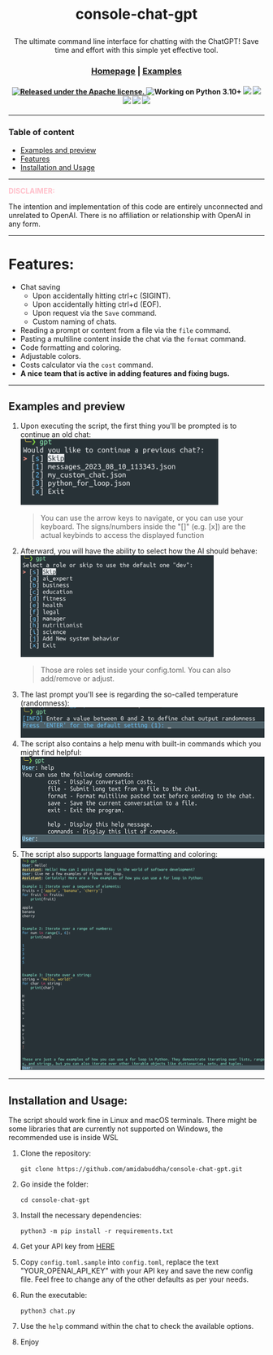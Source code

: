 <div align="center">

<h1>

console-chat-gpt

</h1>

The ultimate command line interface for chatting with the ChatGPT! Save time and effort with this simple yet effective
tool.

<h3>

[Homepage](https://github.com/amidabuddha/consoleChatGPT) | [Examples](/examples)

</h3>

 <h4 align="center">
  <a href="https://github.com/amidabuddha/consoleChatGPT/blob/main/LICENSE.md">
  <img src="https://img.shields.io/github/license/amidabuddha/consoleChatGPT" alt="Released under the Apache license." />
  </a>
  <img src="https://img.shields.io/badge/Python-3.10+-blue" alt="Working on Python 3.10+" />
  <img src="https://img.shields.io/github/stars/amidabuddha/consoleChatGPT"/>
  <img src="http://hits.dwyl.com/amidabuddha/consoleChatGPT.svg"/>
  <img src="https://img.shields.io/github/issues/amidabuddha/consoleChatGPT"/>
  <img src="https://img.shields.io/github/forks/amidabuddha/consoleChatGPT"/>
  <img src="https://img.shields.io/badge/platform-Linux%20%7C%20macOS-blue"/>
</h4>

</div>

---
### Table of content
- [Examples and preview](#examples-and-preview)
- [Features](#features)
- [Installation and Usage](#installation-and-usage)
---

<font color="pink">**DISCLAIMER:**</font>

The intention and implementation of this code are entirely unconnected and unrelated to OpenAI. There is no affiliation
or relationship with OpenAI in any form.

---

# Features:

- Chat saving
  - Upon accidentally hitting ctrl+c (SIGINT).
  - Upon accidentally hitting ctrl+d (EOF).
  - Upon request via the `Save` command.
  - Custom naming of chats.
- Reading a prompt or content from a file via the `file` command.
- Pasting a multiline content inside the chat via the `format` command.
- Code formatting and coloring. 
- Adjustable colors.
- Costs calculator via the `cost` command.
- **A nice team that is active in adding features and fixing bugs.**

---

## Examples and preview
1. Upon executing the script, the first thing you'll be prompted is to continue an old chat:
    <img src="examples/start_chat.png" alt="init" width=auto height=130 />
    > You can use the arrow keys to navigate, or you can use your keyboard. The signs/numbers inside the "[]" (e.g. [x]) are the actual keybinds to access the displayed function
2. Afterward, you will have the ability to select how the AI should behave:
    <img src="examples/roles.png" alt="add" width=auto height=200 />
    > Those are roles set inside your config.toml. You can also add/remove or adjust.
3. The last prompt you'll see is regarding the so-called temperature (randomness):
    <img src="examples/temperature.png" alt="key" width=auto height=auto />
4. The script also contains a help menu with built-in commands which you might find helpful:
    <img src="examples/built-in_commands.png" alt="preview" width=auto height=180 />
5. The script also supports language formatting and coloring:</br>
    <img src="examples/example_python.png" alt="Removal" width=auto height=auto />


---
## Installation and Usage:
The script should work fine in Linux and macOS terminals. There might be some libraries that are currently not supported on Windows, the recommended use is inside WSL
1. Clone the repository:

   ```shell
   git clone https://github.com/amidabuddha/console-chat-gpt.git
   ```

2. Go inside the folder:

   ```shell
   cd console-chat-gpt
   ```

3. Install the necessary dependencies:

   ```shell
   python3 -m pip install -r requirements.txt
   ```

4. Get your API key from [HERE](https://platform.openai.com/account/api-keys)

5. Copy `config.toml.sample` into `config.toml`, replace the text "YOUR_OPENAI_API_KEY" with your API key and save the new config file. Feel free to change any of the other defaults as per your needs.

6. Run the executable:

   ```shell
   python3 chat.py
   ```

7. Use the `help` command within the chat to check the available options.

8. Enjoy
